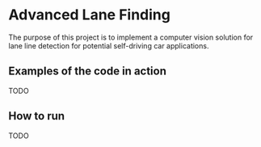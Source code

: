 # Advanced Lane Finding

The purpose of this project is to implement a computer vision solution for lane line detection for potential self-driving car applications.

## Examples of the code in action

TODO

## How to run

TODO
